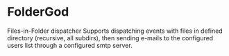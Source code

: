 # FolderGod
Files-in-Folder dispatcher
Supports dispatching events with files in defined directory (recursive, all subdirs), 
then sending e-mails to the configured users list through a configured smtp server.
